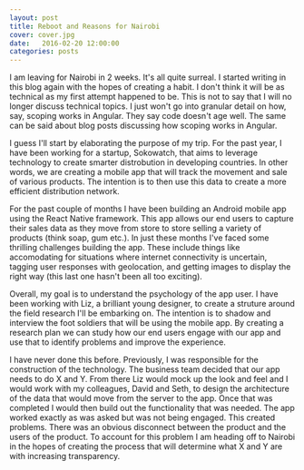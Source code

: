 ```yaml
---
layout: post
title: Reboot and Reasons for Nairobi
cover: cover.jpg
date:   2016-02-20 12:00:00
categories: posts
---
```



I am leaving for Nairobi in 2 weeks. It's all quite surreal. I started writing in this blog again with the hopes of creating a habit. I don't think it will be as technical as my first attempt happened to be. This is not to say that I will no longer discuss technical topics. I just won't go into granular detail on how, say, scoping works in Angular. They say code doesn't age well. The same can be said about blog posts discussing how scoping works in Angular.

I guess I'll start by elaborating the purpose of my trip. For the past year, I have been working for a startup, Sokowatch, that aims to leverage technology to create smarter distrobution in developing countries. In other words, we are creating a mobile app that will track the movement and sale of various products. The intention is to then use this data to create a more efficient distribution network. 

For the past couple of months I have been building an Android mobile app using the React Native framework. This app allows our end users to capture their sales data as they move from store to store selling a variety of products (think soap, gum etc.). In just these months I've faced some thrilling challenges building the app. These include things like accomodating for situations where internet connectivity is uncertain, tagging user responses with geolocation, and getting images to display the right way (this last one hasn't been all too exciting).

Overall, my goal is to understand the psychology of the app user. I have been working with Liz, a brilliant young designer, to create a struture around the field research I'll be embarking on. The intention is to shadow and interview the foot soldiers that will be using the mobile app. By creating a research plan we can study how our end users engage with our app and use that to identify problems and improve the experience.

I have never done this before. Previously, I was responsible for the construction of the technology. The business team decided that our app needs to do X and Y. From there Liz would mock up the look and feel and I would work with my colleagues, David and Seth, to design the architecture of the data that would move from the server to the app. Once that was completed I would then build out the functionality that was needed. The app worked exactly as was asked but was not being engaged. This created problems. There was an obvious disconnect between the product and the users of the product. To account for this problem I am heading off to Nairobi in the hopes of creating the process that will determine what X and Y are with increasing transparency.
